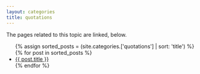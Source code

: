 ```yaml
---
layout: categories
title: quotations
---
```


The pages related to this topic are linked, below.

 <ul>
 {% assign sorted_posts = (site.categories.['quotations'] | sort: 'title') %}
{% for post in sorted_posts %}
  <li>
    <a href="{{ post.url }}">{{ post.title }}</a>
  </li>
{% endfor %}
</ul>

